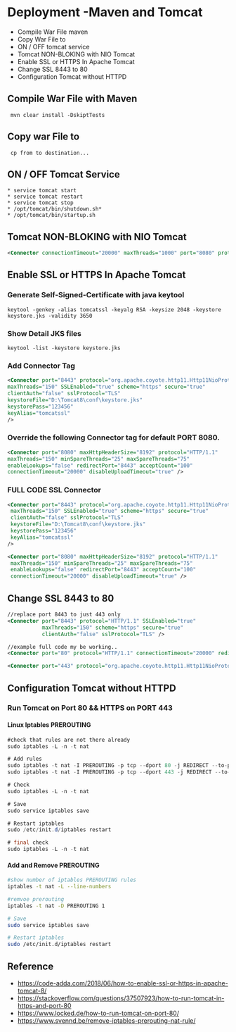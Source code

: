 # Deployment -Maven and Tomcat
* Compile War File maven
* Copy War File to <TomcatWebapp>
* ON / OFF tomcat service
* Tomcat NON-BLOKING with NIO Tomcat
* Enable SSL or HTTPS In Apache Tomcat
* Change SSL 8443 to 80
* Configuration Tomcat without HTTPD 

## Compile War File with Maven
```command
 mvn clear install -DskiptTests
```

## Copy war File to <TomcatWebapp>
```command
 cp from to destination...
```

## ON / OFF Tomcat Service
```command
* service tomcat start
* service tomcat restart
* service tomcat stop
* /opt/tomcat/bin/shutdown.sh* 
* /opt/tomcat/bin/startup.sh
```

## Tomcat NON-BLOKING with NIO Tomcat
```xml
<Connector connectionTimeout="20000" maxThreads="1000" port="8080" protocol="org.apache.coyote.http11.Http11NioProtocol" redirectPort="8443"/>
```

## Enable SSL or HTTPS In Apache Tomcat 
### Generate Self-Signed-Certificate with java keytool
```command
keytool -genkey -alias tomcatssl -keyalg RSA -keysize 2048 -keystore keystore.jks -validity 3650
```

### Show Detail JKS files
```command
keytool -list -keystore keystore.jks
```

### Add Connector Tag
```xml
<Connector port="8443" protocol="org.apache.coyote.http11.Http11NioProtocol"
maxThreads="150" SSLEnabled="true" scheme="https" secure="true"
clientAuth="false" sslProtocol="TLS"
keystoreFile="D:\Tomcat8\conf\keystore.jks"
keystorePass="123456"
keyAlias="tomcatssl"
/>
```

### Override the following Connector tag for default PORT 8080.
```xml
<Connector port="8080" maxHttpHeaderSize="8192" protocol="HTTP/1.1"
maxThreads="150" minSpareThreads="25" maxSpareThreads="75"
enableLookups="false" redirectPort="8443" acceptCount="100"
connectionTimeout="20000" disableUploadTimeout="true" />
```

### FULL CODE SSL Connector
```xml
<Connector port="8443" protocol="org.apache.coyote.http11.Http11NioProtocol"
 maxThreads="150" SSLEnabled="true" scheme="https" secure="true"
 clientAuth="false" sslProtocol="TLS"
 keystoreFile="D:\Tomcat8\conf\keystore.jks"
 keystorePass="123456"
 keyAlias="tomcatssl"
/>

<Connector port="8080" maxHttpHeaderSize="8192" protocol="HTTP/1.1"
 maxThreads="150" minSpareThreads="25" maxSpareThreads="75"
 enableLookups="false" redirectPort="8443" acceptCount="100"
 connectionTimeout="20000" disableUploadTimeout="true" />
```

## Change SSL 8443 to 80
```xml
//replace port 8443 to just 443 only
<Connector port="8443" protocol="HTTP/1.1" SSLEnabled="true"
           maxThreads="150" scheme="https" secure="true"
           clientAuth="false" sslProtocol="TLS" />

//example full code my be working..
<Connector port="80" protocol="HTTP/1.1" connectionTimeout="20000" redirectPort="443" />

<Connector port="443" protocol="org.apache.coyote.http11.Http11NioProtocol" maxThreads="150" SSLEnabled="true" scheme="https" secure="true" clientAuth="false" sslProtocol="TLS"  keystoreFile="/.keystore" keystorePass="Pa$$W0rd" />

```
## Configuration Tomcat without HTTPD
### Run Tomcat on Port 80 && HTTPS on PORT 443
#### Linux Iptables PREROUTING
```java
#check that rules are not there already
sudo iptables -L -n -t nat

# Add rules
sudo iptables -t nat -I PREROUTING -p tcp --dport 80 -j REDIRECT --to-port 8080
sudo iptables -t nat -I PREROUTING -p tcp --dport 443 -j REDIRECT --to-port 8443

# Check
sudo iptables -L -n -t nat

# Save
sudo service iptables save

# Restart iptables
sudo /etc/init.d/iptables restart

# final check
sudo iptables -L -n -t nat
```

#### Add and Remove PREROUTING
```bash
#show number of iptables PREROUTING rules
iptables -t nat -L --line-numbers

#remvoe prerouting
iptables -t nat -D PREROUTING 1

# Save
sudo service iptables save

# Restart iptables
sudo /etc/init.d/iptables restart
```

## Reference
* https://code-adda.com/2018/06/how-to-enable-ssl-or-https-in-apache-tomcat-8/
* https://stackoverflow.com/questions/37507923/how-to-run-tomcat-in-https-and-port-80
* https://www.locked.de/how-to-run-tomcat-on-port-80/
* https://www.svennd.be/remove-iptables-prerouting-nat-rule/

